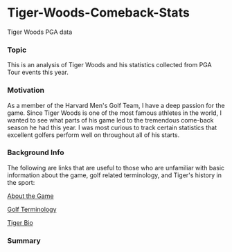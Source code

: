 # Tiger-Woods-Comeback-Stats
Tiger Woods PGA data

### Topic

This is an analysis of Tiger Woods and his statistics collected from PGA Tour events this year.

### Motivation

As a member of the Harvard Men's Golf Team, I have a deep passion for the game. Since Tiger Woods is one of the most famous athletes in the world, I wanted to see what parts of his game led to the tremendous come-back season he had this year. I was most curious to track certain statistics that excellent golfers perform well on throughout all of his starts.

### Background Info

The following are links that are useful to those who are unfamiliar with basic information about the game, golf related 
terminology, and Tiger's history in the sport:

[About the Game](http://news.bbc.co.uk/sport2/hi/golf/rules_and_equipment/4230206.stm)

[Golf Terminology](https://bleacherreport.com/articles/1626046-tiger-woods-five-stats-every-golfer-)

[Tiger Bio](https://tigerwoods.com/biography/)

### Summary


